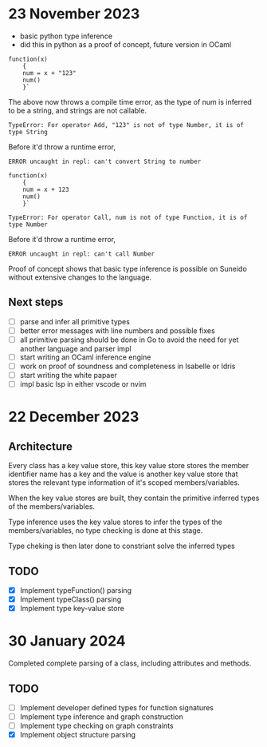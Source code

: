 # 23 November 2023

- basic python type inference
- did this in python as a proof of concept, future version in OCaml

```
function(x)
	{
	num = x + "123"
	num()
	}`
```
The above now throws a compile time error, as the type of num is inferred to be a string, and strings are not callable.
```
TypeError: For operator Add, "123" is not of type Number, it is of type String
```
Before it'd throw a runtime error,
```
ERROR uncaught in repl: can't convert String to number
```

```
function(x)
    {
    num = x + 123
    num()
    }`
```

```
TypeError: For operator Call, num is not of type Function, it is of type Number
```
Before it'd throw a runtime error,
```
ERROR uncaught in repl: can't call Number
```

Proof of concept shows that basic type inference is possible on Suneido without extensive changes to the language.

## Next steps
- [ ] parse and infer all primitive types  
- [ ] better error messages with line numbers and possible fixes
- [ ] all primitive parsing should be done in Go to avoid the need for yet another language and parser impl  
- [ ] start writing an OCaml inference engine  
- [ ] work on proof of soundness and completeness in Isabelle or Idris  
- [ ] start writing the white papaer  
- [ ] impl basic lsp in either vscode or nvim

# 22 December 2023

## Architecture

Every class has a key value store, this key value store stores the member identifier name has a key and the value is another
key value store that stores the relevant type information of it's scoped members/variables.

When the key value stores are built, they contain the primitive inferred types of the members/variables. 

Type inference uses the key value stores to infer the types of the members/variables, no type checking is done at this stage.

Type cheking is then later done to constriant solve the inferred types

## TODO

- [x] Implement typeFunction() parsing
- [x] Implement typeClass() parsing
- [x] Implement type key-value store

# 30 January 2024

Completed complete parsing of a class, including attributes and methods.

## TODO

- [ ] Implement developer defined types for function signatures
- [ ] Implement type inference and graph construction
- [ ] Implement type checking on graph constraints
- [x] Implement object structure parsing
